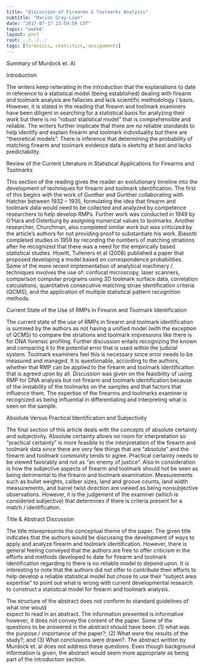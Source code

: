 ```yaml
---
title: "Discussion of Firearms & Toolmarks Analysis"
subtitle: "Marion Gray-Lion"
date: "2017-07-17 23:59:59 CDT"
topic: "week6"
layout: post
root: ../../../
tags: [forensics, statistics, assignments]
---
```

  
 Summary of Murdock et. Al

Introduction

The writers keep reiterating in the introduction that the explanations to date in reference to a statistical model (being established) dealing with firearm and toolmark analysis are fallacies and lack scientific methodology / basis. However, it is stated in the reading that firearm and toolmark examiners have been diligent in searching for a statistical basis for analyzing their work but there is no “robust statistical model” that is comprehensible and reliable. The writers further implicate that there are no reliable standards to help identify and explain firearm and toolmark individuality but there are “theoretical models”. There is inference that determining the probability of matching firearm and toolmark evidence data is sketchy at best and lacks predictability.

Review of the Current Literature in Statistical Applications for Firearms and 
Toolmarks

This section of the reading gives the reader an evolutionary timeline into the development of techniques for firearm and toolmark identification. The first of this begins with the work of Gunther and Gunther collaborating with Hatcher between 1932 – 1935, formulating the idea that firearm and toolmark data would need to be collected and analyzed by competence researchers to help develop RMPs. Further work was conducted in 1949 by O’Hara and Osterburg by assigning numerical values to toolmarks. Another researcher, Churchman, also completed similar work but was criticized by the article’s authors for not providing proof to substantiate his work. Biasotti completed studies in 1959 by recording the numbers of matching striations after he recognized that there was a need for the empirically based statistical studies. Howitt, Tulleners et al (2008) published a paper that proposed developing a model based on correspondence probabilities. Some of the more recent implementation of analytical machinery / techniques involves the use of: confocal microscopy, laser scanners, comparison computer programs using 3D toolmark surface data, correlation calculations, quantitative consecutive matching striae identification criteria (QCMS), and the application of multiple statistical pattern recognition methods. 

Current State of the Use of RMPs in Firearm and Toolmark Identification

The current state of the use of RMPs in firearm and toolmark identification is summed by the authors as not having a unified model (with the exception of QCMS) to compare the striations and toolmark impressions like there is for DNA forensic profiling. Further discussion entails recognizing the known and comparing it to the potential error that is used within the judicial system. Toolmark examiners feel this is necessary since error needs to be measured and managed. It is questionable, according to the authors, whether that RMP can be applied to the firearm and toolmark identification that is agreed upon by all. Discussion was given on the feasibility of using RMP for DNA analysis but not firearm and toolmark identification because of the instability of the toolmarks on the samples and that factors that influence them. The expertise of the firearms and toolmarks examiner is recognized as being influential in differentiating and interpreting what is seen on the sample.

Absolute Versus Practical Identification and Subjectivity

The final section of this article deals with the concepts of absolute certainty and subjectivity. Absolute certainty allows no room for interpretation so “practical certainty” is more feasible to the interpretation of the firearm and toolmark data since there are very few things that are “absolute” and the firearm and toolmark community tends to agree. Practical certainty needs to be viewed favorably and not as “an enemy of justice”. Also in consideration is how the subjective aspects of firearm and toolmark should not be seen as being detrimental to the firearm and toolmark examination. Measurements such as bullet weights, caliber sizes, land and groove counts, land width measurements, and barrel twist direction are viewed as being nonsubjective
observations. However, it is the judgement of the examiner (which is considered subjective) that determines if there is criteria present for a match / identification. 

Title & Abstract Discussion

The title misrepresents the conceptual theme of the paper. The given title indicates that
the authors would be discussing the development of ways to apply and analyze firearm and toolmark identification. However, there is general feeling conveyed that the authors are free to offer criticism in the efforts and methods developed to date for firearm and toolmark identification regarding to there is no reliable model to depend upon. It is interesting to note that the authors did not offer to contribute their efforts to help develop a reliable statistical model but chose to use their “subject area expertise” to point out what is wrong with current developmental research to construct a statistical model for firearm and toolmark analysis.

The structure of the abstract does not conform to standard guidelines of what one would  
expect to read in an abstract. The information presented is informative however, it does not convey the content of the paper. Some of the questions to be answered in the abstract should have been: (1) what was the purpose / importance of the paper?; (2) What were the results of the study?; and (3) What conclusions were drawn?. The abstract written by Murdock et. al does not address these questions. Even though background information is given, the abstract would seem more appropriate as being part of the introduction section.
